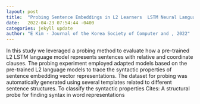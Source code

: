 ```yaml
---
layout: post
title:  "Probing Sentence Embeddings in L2 Learners  LSTM Neural Language Models Using Adaptation Learning"
date:   2022-04-23 07:54:44 -0400
categories: jekyll update
author: "E Kim - Journal of the Korea Society of Computer and , 2022"
---
```

In this study we leveraged a probing method to evaluate how a pre-trained L2 LSTM language model represents sentences with relative and coordinate clauses. The probing experiment employed adapted models based on the pre-trained L2 language models to trace the syntactic properties of sentence embedding vector representations. The dataset for probing was automatically generated using several templates related to different sentence structures. To classify the syntactic properties Cites: A structural probe for finding syntax in word representations